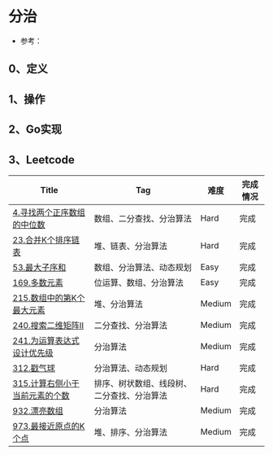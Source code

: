 # 分治

- 参考：

## 0、定义

## 1、操作

## 2、Go实现

## 3、Leetcode

| Title                                                        | Tag                                         | 难度   | 完成情况 |
| ------------------------------------------------------------ | ------------------------------------------- | ------ | -------- |
| [4.寻找两个正序数组的中位数](https://leetcode-cn.com/problems/median-of-two-sorted-arrays/) | 数组、二分查找、分治算法                    | Hard   | 完成     |
| [23.合并K个排序链表](https://leetcode-cn.com/problems/merge-k-sorted-lists/) | 堆、链表、分治算法                          | Hard   | 完成     |
| [53.最大子序和](https://leetcode-cn.com/problems/maximum-subarray) | 数组、分治算法、动态规划                    | Easy   | 完成     |
| [169.多数元素](https://leetcode-cn.com/problems/majority-element) | 位运算、数组、分治算法                      | Easy   | 完成     |
| [215.数组中的第K个最大元素](https://leetcode-cn.com/problems/kth-largest-element-in-an-array/) | 堆、分治算法                                | Medium | 完成     |
| [240.搜索二维矩阵II](https://leetcode-cn.com/problems/search-a-2d-matrix-ii/) | 二分查找、分治算法                          | Medium | 完成     |
| [241.为运算表达式设计优先级](https://leetcode-cn.com/problems/different-ways-to-add-parentheses/) | 分治算法                                    | Medium | 完成     |
| [312.戳气球](https://leetcode-cn.com/problems/burst-balloons/) | 分治算法、动态规划                          | Hard   | 完成     |
| [315.计算右侧小于当前元素的个数](https://leetcode-cn.com/problems/count-of-smaller-numbers-after-self/) | 排序、树状数组、线段树、 二分查找、分治算法 | Hard   | 完成     |
| [932.漂亮数组](https://leetcode-cn.com/problems/beautiful-array/) | 分治算法                                    | Medium | 完成     |
| [973.最接近原点的K个点](https://leetcode-cn.com/problems/k-closest-points-to-origin/) | 堆、排序、分治算法                          | Medium | 完成     |

